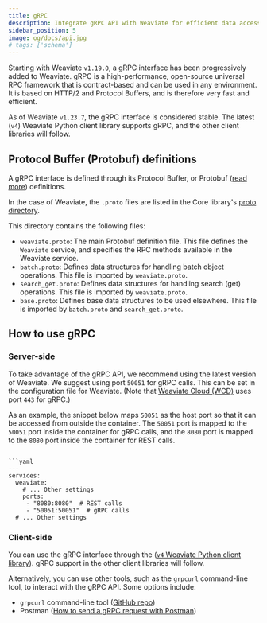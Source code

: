 ```yaml
---
title: gRPC
description: Integrate gRPC API with Weaviate for efficient data access.
sidebar_position: 5
image: og/docs/api.jpg
# tags: ['schema']
---
```


Starting with Weaviate `v1.19.0`, a gRPC interface has been progressively added to Weaviate. gRPC is a high-performance, open-source universal RPC framework that is contract-based and can be used in any environment. It is based on HTTP/2 and Protocol Buffers, and is therefore very fast and efficient.

As of Weaviate `v1.23.7`, the gRPC interface is considered stable. The latest (`v4`) Weaviate Python client library supports gRPC, and the other client libraries will follow.

## Protocol Buffer (Protobuf) definitions

A gRPC interface is defined through its Protocol Buffer, or Protobuf ([read more](https://protobuf.dev/)) definitions.

In the case of Weaviate, the `.proto` files are listed in the Core library's [proto directory](https://github.com/weaviate/weaviate/tree/master/grpc/proto/v1).

This directory contains the following files:

- `weaviate.proto`: The main Protobuf definition file. This file defines the `Weaviate` service, and specifies the RPC methods available in the Weaviate service.
- `batch.proto`: Defines data structures for handling batch object operations. This file is imported by `weaviate.proto`.
- `search_get.proto`: Defines data structures for handling search (get) operations. This file is imported by `weaviate.proto`.
- `base.proto`: Defines base data structures to be used elsewhere. This file is imported by `batch.proto` and `search_get.proto`.

## How to use gRPC

### Server-side

To take advantage of the gRPC API, we recommend using the latest version of Weaviate. We suggest using port `50051` for gRPC calls. This can be set in the configuration file for Weaviate. (Note that [Weaviate Cloud (WCD)](https://console.weaviate.cloud/) uses port `443` for gRPC.)

As an example, the snippet below maps `50051` as the host port so that it can be accessed from outside the container. The `50051` port is mapped to the `50051` port inside the container for gRPC calls, and the `8080` port is mapped to the `8080` port inside the container for REST calls.

```yaml:

```yaml
---
services:
  weaviate:
    # ... Other settings
    ports:
     - "8080:8080"  # REST calls
     - "50051:50051"  # gRPC calls
  # ... Other settings
```

### Client-side

You can use the gRPC interface through the ([`v4` Weaviate Python client library](/developers/weaviate/client-libraries/python)). gRPC support in the other client libraries will follow.

Alternatively, you can use other tools, such as the `grpcurl` command-line tool, to interact with the gRPC API. Some options include:

- `grpcurl` command-line tool ([GitHub repo](https://github.com/fullstorydev/grpcurl))
- Postman ([How to send a gRPC request with Postman](https://learning.postman.com/docs/sending-requests/grpc/grpc-request-interface/))
